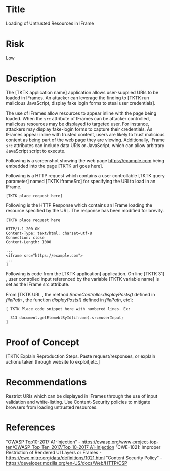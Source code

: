 # Title
Loading of Untrusted Resources in IFrame

# Risk
Low

# Description

The [TKTK application name] application allows user-supplied URIs to be loaded in IFrames. An attacker can leverage the finding to [TKTK run malicious JavaScript, display fake login forms to steal user credentials].
 
The use of IFrames allow resources to appear inline with the page being loaded. When the `src` attribute of IFrames can be attacker controlled, malicious resources may be displayed to targeted user. For instance, attackers may display fake-login forms to capture their credentials. As IFrames appear inline with trusted content, users are likely to trust malicious content as being part of the web page they are viewing. Additionally, IFrame `src` attributes can include data URIs or JavaScript, which can allow arbitrary JavaScript script to execute.

Following is a screenshot showing the web page https://example.com being embedded into the page [TKTK url goes here].


Following is a HTTP request which contains a user controllable [TKTK query parameter] named [TKTK iframeSrc] for specifying the URI to load in an IFrame.

~~~
[TKTK place request here]
~~~

Following is the HTTP Response which contains an IFrame loading the resource specified by the URL. The response has been modified for brevity.
~~~
[TKTK place request here

HTTP/1.1 200 OK
Content-Type: text/html; charset=utf-8
Connection: close
Content-Length: 1000

...
<iframe src="https://example.com">
...
]
~~~



Following is code from the [TKTK application] application. On line [TKTK 31] , user controlled input referenced by the variable [TKTK variable name] is set as the IFrame src attribute.

From [TKTK  URL , the method *SomeController.displayPosts()* defined in *filePath* , the function *displayPosts()* defined in *filePath*, etc]:
~~~
[ TKTK Place code snippet here with numbered lines. Ex:

  313 document.getElemebtById(iframe).src=userInput;
]

~~~




# Proof of Concept

[TKTK Explain Reproduction Steps. Paste request/responses, or explain actions taken through website to exploit,etc.]


# Recommendations

Restrict URIs which can be displayed in IFrames through the use of input validation and white-listing. Use Content-Security policies to mitigate browsers from loading untrusted resources.

# References

"OWASP Top10-2017 A1-Injection"  - https://owasp.org/www-project-top-ten/OWASP_Top_Ten_2017/Top_10-2017_A1-Injection
"CWE-1021: Improper Restriction of Rendered UI Layers or Frames  - https://cwe.mitre.org/data/definitions/1021.html
"Content Security Policy" - https://developer.mozilla.org/en-US/docs/Web/HTTP/CSP
